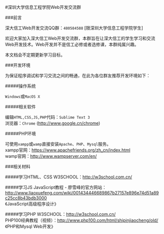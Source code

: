 #深圳大学信息工程学院Web开发交流群

###前言

深大信工Web开发交流QQ群：`480584588` [限深圳大学信息工程学院学生]

欢迎大家加入深大信工Web开发交流群，本群旨在让深大信工的学生学习和交流Web开发技术。Web开发并不是信工必修或者选修课，本群纯属兴趣。

本文档会不定期更新学习目标。

###开发环境

为保证程序调试和学习交流之间的畅通，在此为各位群友推荐开发环境如下：

#####操作系统

`Windows`或`MacOS X`

#####相关软件

编辑`HTML,CSS,JS,PHP`代码：`Sublime Text 3` <br/>
浏览器：`Chrome` (<http://www.google.cn/chrome>)

#####PHP环境

可使用`xampp`或`wamp`直接安装`Apache`、`PHP`、`Mysql`服务。<br/>
xampp官网：<https://www.apachefriends.org/zh_cn/index.html><br/>
wamp官网：<http://www.wampserver.com/en/>

###相关材料

#####学习HTML、CSS
W3SCHOOL：<http://w3school.com.cn/>

#####学习JS
JavaScript教程 - 廖雪峰的官方网站：<http://www.liaoxuefeng.com/wiki/001434446689867b27157e896e74d51a89c25cc8b43bdb3000><br/>
《JavaScript高级程序设计》

#####学习PHP
W3SCHOOL：<http://w3school.com.cn/><br/>
PHP100经典教程（视频）：<http://www.php100.com/html/shipinjiaocheng/old/><br/>
《PHP和Mysql Web开发》
